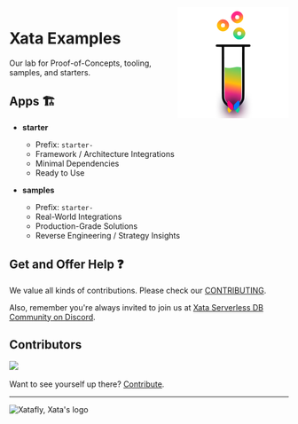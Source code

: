 <img align="right" alt="Xata Examples logo: a test tube and a Xatafly" src="/docs/logo.png" width="200" />

# Xata Examples

Our lab for Proof-of-Concepts, tooling, samples, and starters.

## Apps 🏗

- **starter**

  - Prefix: `starter-`
  - Framework / Architecture Integrations
  - Minimal Dependencies
  - Ready to Use

- **samples**
  - Prefix: `starter-`
  - Real-World Integrations
  - Production-Grade Solutions
  - Reverse Engineering / Strategy Insights

## Get and Offer Help ❓

We value all kinds of contributions. Please check our [CONTRIBUTING](/CONTRIBUTING.md).

Also, remember you're always invited to join us at [Xata Serverless DB Community on Discord](https://xata.io/discord).

## Contributors

<a href="https://github.com/xataio/examples/graphs/contributors">
  <img src="https://contrib.rocks/image?repo=xataio/examples" />
</a>

Want to see yourself up there? [Contribute](https://github.com/xataio/examples/blob/a73693f6a0e07565a209544498de1da5030dde13/CONTRIBUTING.md).

---

<img alt="Xatafly, Xata's logo" src="https://raw.githubusercontent.com/xataio/vscode-extension/2e3d0b877cf6aff1e0fc717e05ada714465ca783/doc/xata-icon-128.png" width="24" />
